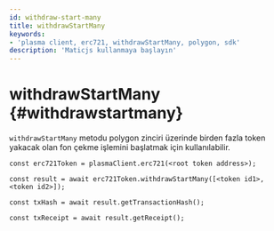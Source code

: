 ```yaml
---
id: withdraw-start-many
title: withdrawStartMany
keywords:
- 'plasma client, erc721, withdrawStartMany, polygon, sdk'
description: 'Maticjs kullanmaya başlayın'
---
```


# withdrawStartMany {#withdrawstartmany}

`withdrawStartMany` metodu polygon zinciri üzerinde birden fazla token yakacak olan fon çekme işlemini başlatmak için kullanılabilir.

```
const erc721Token = plasmaClient.erc721(<root token address>);

const result = await erc721Token.withdrawStartMany([<token id1>, <token id2>]);

const txHash = await result.getTransactionHash();

const txReceipt = await result.getReceipt();

```
